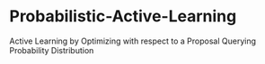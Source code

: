 # Probabilistic-Active-Learning
Active Learning by Optimizing with respect to a Proposal Querying Probability Distribution
